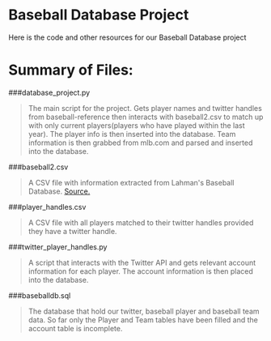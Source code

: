# Baseball Database Project 

Here is the code and other resources for our Baseball Database project

# Summary of Files:

###database_project.py
  >The main script for the project. Gets player names and twitter handles from baseball-reference then interacts with baseball2.csv to match up with only current players(players who have played within the last year). The player info is then inserted into the database. Team information is then grabbed from mlb.com and parsed and inserted into the database.
  
###baseball2.csv
  >A CSV file with information extracted from Lahman's Baseball Database. [Source.](http://www.seanlahman.com/baseball-archive/statistics/)
  
###player_handles.csv
  >A CSV file with all players matched to their twitter handles provided they have a twitter handle.
  
###twitter_player_handles.py
  >A script that interacts with the Twitter API and gets relevant account information for each player. The account information is then placed into the database.
  
###baseballdb.sql
  >The database that hold our twitter, baseball player and baseball team data. So far only the Player and Team tables have been filled and the account table is incomplete.

